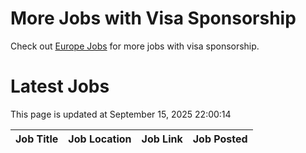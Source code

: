 # More Jobs with Visa Sponsorship

Check out [Europe Jobs](https://github.com/sureshparimi/europejobs#latest-jobs) for more jobs with visa sponsorship.

# Latest Jobs

This page is updated at September 15, 2025 22:00:14

| Job Title | Job Location | Job Link | Job Posted |
| --- | --- | --- | --- |
